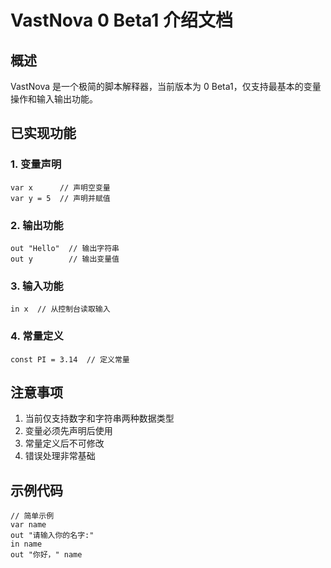 # VastNova 0 Beta1 介绍文档

## 概述
VastNova 是一个极简的脚本解释器，当前版本为 0 Beta1，仅支持最基本的变量操作和输入输出功能。

## 已实现功能

### 1. 变量声明
```vastnova
var x      // 声明空变量
var y = 5  // 声明并赋值
```

### 2. 输出功能
```vastnova
out "Hello"  // 输出字符串
out y        // 输出变量值
```

### 3. 输入功能
```vastnova
in x  // 从控制台读取输入
```

### 4. 常量定义
```vastnova
const PI = 3.14  // 定义常量
```

## 注意事项
1. 当前仅支持数字和字符串两种数据类型
2. 变量必须先声明后使用
3. 常量定义后不可修改
4. 错误处理非常基础

## 示例代码
```vastnova
// 简单示例
var name
out "请输入你的名字:"
in name
out "你好，" name
```



